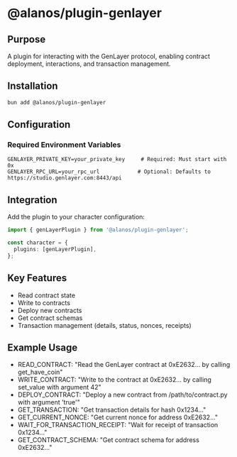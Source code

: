 # @alanos/plugin-genlayer

## Purpose

A plugin for interacting with the GenLayer protocol, enabling contract deployment, interactions, and transaction management.

## Installation

```bash
bun add @alanos/plugin-genlayer
```

## Configuration

### Required Environment Variables

```env
GENLAYER_PRIVATE_KEY=your_private_key     # Required: Must start with 0x
GENLAYER_RPC_URL=your_rpc_url            # Optional: Defaults to https://studio.genlayer.com:8443/api
```

## Integration

Add the plugin to your character configuration:

```typescript
import { genLayerPlugin } from '@alanos/plugin-genlayer';

const character = {
  plugins: [genLayerPlugin],
};
```

## Key Features

- Read contract state
- Write to contracts
- Deploy new contracts
- Get contract schemas
- Transaction management (details, status, nonces, receipts)

## Example Usage

- READ_CONTRACT: "Read the GenLayer contract at 0xE2632... by calling get_have_coin"
- WRITE_CONTRACT: "Write to the contract at 0xE2632... by calling set_value with argument 42"
- DEPLOY_CONTRACT: "Deploy a new contract from /path/to/contract.py with argument 'true'"
- GET_TRANSACTION: "Get transaction details for hash 0x1234..."
- GET_CURRENT_NONCE: "Get current nonce for address 0xE2632..."
- WAIT_FOR_TRANSACTION_RECEIPT: "Wait for receipt of transaction 0x1234..."
- GET_CONTRACT_SCHEMA: "Get contract schema for address 0xE2632..."
